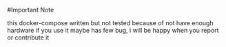 #Important Note

this docker-compose written but not tested because of not have enough hardware
if you use it maybe has few bug, i will be happy when you report or contribute it 
